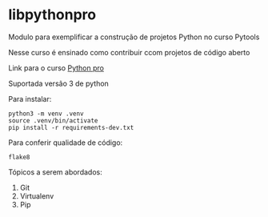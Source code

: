 # libpythonpro
Modulo para exemplificar a construção de projetos Python no curso Pytools

Nesse curso é ensinado como contribuir ccom projetos de código aberto

Link para o curso [Python pro](https://www.python.pro.br/)

Suportada versão 3 de python

Para instalar:

``` console
python3 -m venv .venv
source .venv/bin/activate
pip install -r requirements-dev.txt
```

Para conferir qualidade de código:

``` console
flake8
```

Tópicos a serem abordados:
1. Git
2. Virtualenv
3. Pip

